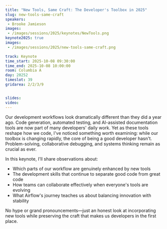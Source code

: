```yaml
---
title: "New Tools, Same Craft: The Developer's Toolbox in 2025"
slug: new-tools-same-craft
speakers:
 - Brooke Jamieson
images: 
 - /images/sessions/2025/keynotes/NewTools.png
keynote2025: true
images:
 - /images/sessions/2025/new-tools-same-craft.png

track: Keynote
time_start: 2025-10-08 09:30:00
time_end: 2025-10-08 10:00:00
room: Columbia A
day: 20252
timeslot: 39
gridarea: 2/2/3/9


slides:
video:
---
```



Our development workflows look dramatically different than they did a year ago. Code generation, automated testing, and AI-assisted documentation tools are now part of many developers' daily work.
Yet as these tools reshape how we code, I've noticed something worth examining: while our toolbox is changing rapidly, the core of being a good developer hasn't. Problem-solving, collaborative debugging, and systems thinking remain as crucial as ever.

In this keynote, I'll share observations about:

* Which parts of our workflow are genuinely enhanced by new tools
* The development skills that continue to separate good code from great code
* How teams can collaborate effectively when everyone's tools are evolving
* What Airflow's journey teaches us about balancing innovation with stability

No hype or grand pronouncements—just an honest look at incorporating new tools while preserving the craft that makes us developers in the first place.